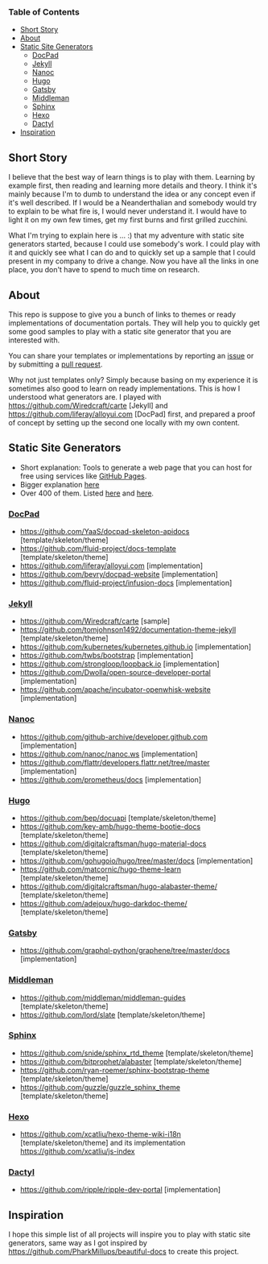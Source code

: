 ### Table of Contents

* [Short Story](#short-story)
* [About](#about)
* [Static Site Generators](#static-site-generators)
  * [DocPad](#docpad)
  * [Jekyll](#jekyll)
  * [Nanoc](#nanoc)
  * [Hugo](#hugo)
  * [Gatsby](#gatsby)
  * [Middleman](#middleman)
  * [Sphinx](#sphinx)
  * [Hexo](#hexo)
  * [Dactyl](#dactyl)
* [Inspiration](#inspiration)

## Short Story

I believe that the best way of learn things is to play with them. Learning by example first, then reading and learning more details and theory. I think it's mainly because I'm to dumb to understand the idea or any concept even if it's well described. If I would be a Neanderthalian and somebody would try to explain to be what fire is, I would never understand it. I would have to light it on my own few times, get my first burns and first grilled zucchini.

What I'm trying to explain here is ... :) that my adventure with static site generators started, because I could use somebody's work. I could play with it and quickly see what I can do and to quickly set up a sample that I could present in my company to drive a change. Now you have all the links in one place, you don't have to spend to much time on research.

## About

This repo is suppose to give you a bunch of links to themes or ready implementations of documentation portals. They will help you to quickly get some good samples to play with a static site generator that you are interested with.

You can share your templates or implementations by reporting an [issue](https://github.com/derberg/docu-based-on-static-site-generators/issues) or by submitting a [pull request](https://github.com/derberg/docu-based-on-static-site-generators/pulls).

Why not just templates only? Simply because basing on my experience it is sometimes also good to learn on ready implementations. This is how I understood what generators are. I played with https://github.com/Wiredcraft/carte [Jekyll] and https://github.com/liferay/alloyui.com [DocPad] first, and prepared a proof of concept by setting up the second one locally with my own content. 

## Static Site Generators

* Short explanation: Tools to generate a web page that you can host for free using services like [GitHub Pages](https://pages.github.com/).
* Bigger explanation [here](https://davidwalsh.name/introduction-static-site-generators)
* Over 400 of them. Listed [here](https://staticsitegenerators.net/) and [here](https://www.staticgen.com/).

### [DocPad](https://docpad.org/)

* https://github.com/YaaS/docpad-skeleton-apidocs [template/skeleton/theme]
* https://github.com/fluid-project/docs-template [template/skeleton/theme]
* https://github.com/liferay/alloyui.com [implementation]
* https://github.com/bevry/docpad-website [implementation]
* https://github.com/fluid-project/infusion-docs [implementation]

### [Jekyll](https://jekyllrb.com/)

* https://github.com/Wiredcraft/carte [sample]
* https://github.com/tomjohnson1492/documentation-theme-jekyll [template/skeleton/theme]
* https://github.com/kubernetes/kubernetes.github.io [implementation]
* https://github.com/twbs/bootstrap [implementation]
* https://github.com/strongloop/loopback.io [implementation]
* https://github.com/Dwolla/open-source-developer-portal [implementation]
* https://github.com/apache/incubator-openwhisk-website [implementation]

### [Nanoc](https://nanoc.ws/)

* https://github.com/github-archive/developer.github.com [implementation]
* https://github.com/nanoc/nanoc.ws [implementation]
* https://github.com/flattr/developers.flattr.net/tree/master [implementation]
* https://github.com/prometheus/docs [implementation]

### [Hugo](http://gohugo.io/)

* https://github.com/bep/docuapi [template/skeleton/theme]
* https://github.com/key-amb/hugo-theme-bootie-docs [template/skeleton/theme]
* https://github.com/digitalcraftsman/hugo-material-docs [template/skeleton/theme]
* https://github.com/gohugoio/hugo/tree/master/docs [implementation]
* https://github.com/matcornic/hugo-theme-learn [template/skeleton/theme]
* https://github.com/digitalcraftsman/hugo-alabaster-theme/ [template/skeleton/theme]
* https://github.com/adejoux/hugo-darkdoc-theme/ [template/skeleton/theme]

### [Gatsby](https://github.com/gatsbyjs/gatsby)

* https://github.com/graphql-python/graphene/tree/master/docs [implementation]

### [Middleman](https://middlemanapp.com/)

* https://github.com/middleman/middleman-guides [template/skeleton/theme]
* https://github.com/lord/slate [template/skeleton/theme]

### [Sphinx](http://www.sphinx-doc.org/)

* https://github.com/snide/sphinx_rtd_theme [template/skeleton/theme]
* https://github.com/bitprophet/alabaster [template/skeleton/theme]
* https://github.com/ryan-roemer/sphinx-bootstrap-theme [template/skeleton/theme]
* https://github.com/guzzle/guzzle_sphinx_theme [template/skeleton/theme]

### [Hexo](https://hexo.io/)

* https://github.com/xcatliu/hexo-theme-wiki-i18n [template/skeleton/theme] and its implementation https://github.com/xcatliu/js-index

### [Dactyl](https://github.com/ripple/dactyl)

* https://github.com/ripple/ripple-dev-portal [implementation]

## Inspiration

I hope this simple list of all projects will inspire you to play with static site generators, same way as I got inspired by https://github.com/PharkMillups/beautiful-docs to create this project.
